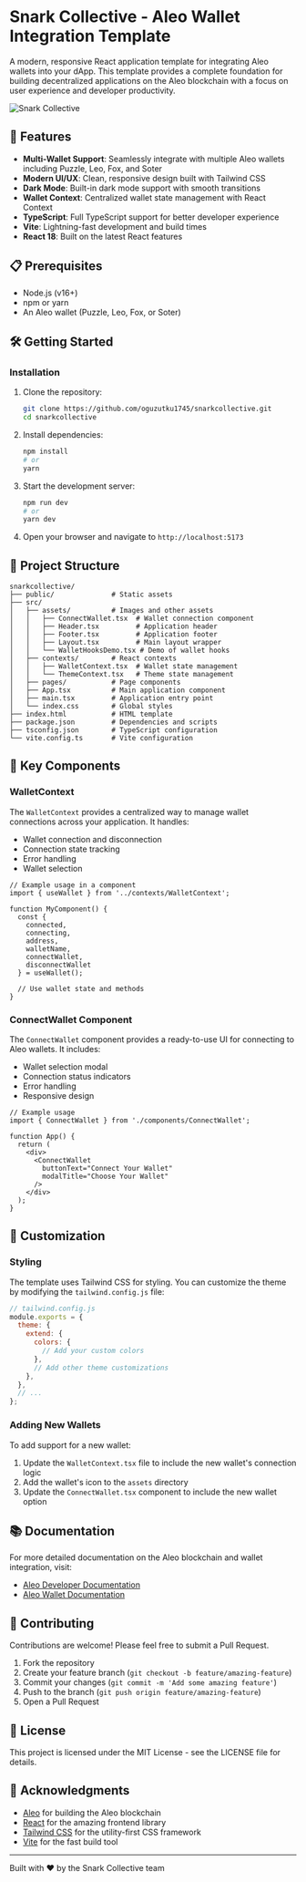 # Snark Collective - Aleo Wallet Integration Template

A modern, responsive React application template for integrating Aleo wallets into your dApp. This template provides a complete foundation for building decentralized applications on the Aleo blockchain with a focus on user experience and developer productivity.

![Snark Collective](https://via.placeholder.com/800x400?text=Snark+Collective)

## 🚀 Features

- **Multi-Wallet Support**: Seamlessly integrate with multiple Aleo wallets including Puzzle, Leo, Fox, and Soter
- **Modern UI/UX**: Clean, responsive design built with Tailwind CSS
- **Dark Mode**: Built-in dark mode support with smooth transitions
- **Wallet Context**: Centralized wallet state management with React Context
- **TypeScript**: Full TypeScript support for better developer experience
- **Vite**: Lightning-fast development and build times
- **React 18**: Built on the latest React features

## 📋 Prerequisites

- Node.js (v16+)
- npm or yarn
- An Aleo wallet (Puzzle, Leo, Fox, or Soter)

## 🛠️ Getting Started

### Installation

1. Clone the repository:
   ```bash
   git clone https://github.com/oguzutku1745/snarkcollective.git
   cd snarkcollective
   ```

2. Install dependencies:
   ```bash
   npm install
   # or
   yarn
   ```

3. Start the development server:
   ```bash
   npm run dev
   # or
   yarn dev
   ```

4. Open your browser and navigate to `http://localhost:5173`

## 🧩 Project Structure

```
snarkcollective/
├── public/              # Static assets
├── src/
│   ├── assets/          # Images and other assets
│   │   ├── ConnectWallet.tsx  # Wallet connection component
│   │   ├── Header.tsx         # Application header
│   │   ├── Footer.tsx         # Application footer
│   │   ├── Layout.tsx         # Main layout wrapper
│   │   └── WalletHooksDemo.tsx # Demo of wallet hooks
│   ├── contexts/        # React contexts
│   │   ├── WalletContext.tsx  # Wallet state management
│   │   └── ThemeContext.tsx   # Theme state management
│   ├── pages/           # Page components
│   ├── App.tsx          # Main application component
│   ├── main.tsx         # Application entry point
│   └── index.css        # Global styles
├── index.html           # HTML template
├── package.json         # Dependencies and scripts
├── tsconfig.json        # TypeScript configuration
└── vite.config.ts       # Vite configuration
```

## 💼 Key Components

### WalletContext

The `WalletContext` provides a centralized way to manage wallet connections across your application. It handles:

- Wallet connection and disconnection
- Connection state tracking
- Error handling
- Wallet selection

```tsx
// Example usage in a component
import { useWallet } from '../contexts/WalletContext';

function MyComponent() {
  const { 
    connected, 
    connecting, 
    address, 
    walletName, 
    connectWallet, 
    disconnectWallet 
  } = useWallet();
  
  // Use wallet state and methods
}
```

### ConnectWallet Component

The `ConnectWallet` component provides a ready-to-use UI for connecting to Aleo wallets. It includes:

- Wallet selection modal
- Connection status indicators
- Error handling
- Responsive design

```tsx
// Example usage
import { ConnectWallet } from './components/ConnectWallet';

function App() {
  return (
    <div>
      <ConnectWallet 
        buttonText="Connect Your Wallet" 
        modalTitle="Choose Your Wallet" 
      />
    </div>
  );
}
```

## 🔧 Customization

### Styling

The template uses Tailwind CSS for styling. You can customize the theme by modifying the `tailwind.config.js` file:

```js
// tailwind.config.js
module.exports = {
  theme: {
    extend: {
      colors: {
        // Add your custom colors
      },
      // Add other theme customizations
    },
  },
  // ...
};
```

### Adding New Wallets

To add support for a new wallet:

1. Update the `WalletContext.tsx` file to include the new wallet's connection logic
2. Add the wallet's icon to the `assets` directory
3. Update the `ConnectWallet.tsx` component to include the new wallet option

## 📚 Documentation

For more detailed documentation on the Aleo blockchain and wallet integration, visit:

- [Aleo Developer Documentation](https://developer.aleo.org/)
- [Aleo Wallet Documentation](https://developer.aleo.org/wallet/)

## 🤝 Contributing

Contributions are welcome! Please feel free to submit a Pull Request.

1. Fork the repository
2. Create your feature branch (`git checkout -b feature/amazing-feature`)
3. Commit your changes (`git commit -m 'Add some amazing feature'`)
4. Push to the branch (`git push origin feature/amazing-feature`)
5. Open a Pull Request

## 📄 License

This project is licensed under the MIT License - see the LICENSE file for details.

## 🙏 Acknowledgments

- [Aleo](https://aleo.org/) for building the Aleo blockchain
- [React](https://reactjs.org/) for the amazing frontend library
- [Tailwind CSS](https://tailwindcss.com/) for the utility-first CSS framework
- [Vite](https://vitejs.dev/) for the fast build tool

---

Built with ❤️ by the Snark Collective team
